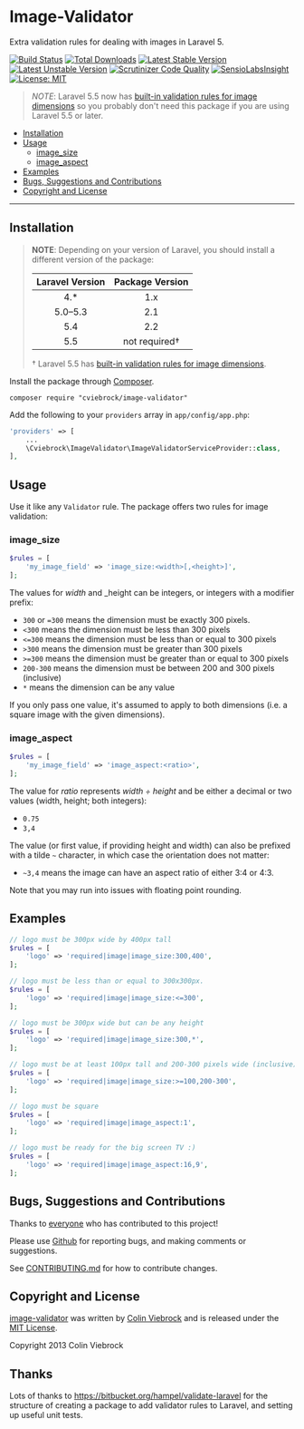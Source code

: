 # Image-Validator

Extra validation rules for dealing with images in Laravel 5.

[![Build Status](https://travis-ci.org/cviebrock/image-validator.svg?branch=master&format=flat)](https://travis-ci.org/cviebrock/image-validator)
[![Total Downloads](https://poser.pugx.org/cviebrock/image-validator/downloads?format=flat)](https://packagist.org/packages/cviebrock/image-validator)
[![Latest Stable Version](https://poser.pugx.org/cviebrock/image-validator/v/stable?format=flat)](https://packagist.org/packages/cviebrock/image-validator)
[![Latest Unstable Version](https://poser.pugx.org/cviebrock/image-validator/v/unstable?format=flat)](https://packagist.org/packages/cviebrock/image-validator)
[![Scrutinizer Code Quality](https://scrutinizer-ci.com/g/cviebrock/image-validator/badges/quality-score.png?format=flat)](https://scrutinizer-ci.com/g/cviebrock/image-validator)
[![SensioLabsInsight](https://insight.sensiolabs.com/projects/bc2c9e90-2edf-4047-9b3c-a5aa15da165b/mini.png)](https://insight.sensiolabs.com/projects/bc2c9e90-2edf-4047-9b3c-a5aa15da165b)
[![License: MIT](https://img.shields.io/badge/License-MIT-brightgreen.svg?style=flat-square)](https://opensource.org/licenses/MIT)

> *NOTE*: Laravel 5.5 now has [built-in validation rules for image dimensions](https://laravel.com/docs/5.5/validation#rule-dimensions)
> so you probably don't need this package if you are using Laravel 5.5 or later.

* [Installation](#installation)
* [Usage](#usage)
  * [image_size](#image_size)
  * [image_aspect](#image_aspect)
* [Examples](#examples)
* [Bugs, Suggestions and Contributions](#bugs-suggestions-and-contributions)
* [Copyright and License](#copyright-and-license)

---

## Installation

> **NOTE**: Depending on your version of Laravel, you should install a different
> version of the package:
> 
> | Laravel Version | Package Version |
> |:---------------:|:---------------:|
> |       4.*       |       1.x       |
> |     5.0–5.3     |       2.1       |
> |       5.4       |       2.2       |
> |       5.5       |  not required†  |
>
> † Laravel 5.5 has [built-in validation rules for image dimensions](https://laravel.com/docs/5.5/validation#rule-dimensions).

Install the package through [Composer](http://getcomposer.org).

```shell
composer require "cviebrock/image-validator"
```

Add the following to your `providers` array in `app/config/app.php`:

```php
'providers' => [
    ...
    \Cviebrock\ImageValidator\ImageValidatorServiceProvider::class,
],
```



## Usage

Use it like any `Validator` rule.  The package offers two rules for image validation:

### image_size

```php
$rules = [
    'my_image_field' => 'image_size:<width>[,<height>]',
];
```

The values for _width_ and _height can be integers, or integers with a modifier prefix:

- `300` or `=300` means the dimension must be exactly 300 pixels.
- `<300` means the dimension must be less than 300 pixels
- `<=300` means the dimension must be less than or equal to 300 pixels
- `>300` means the dimension must be greater than 300 pixels
- `>=300` means the dimension must be greater than or equal to 300 pixels
- `200-300` means the dimension must be between 200 and 300 pixels (inclusive)
- `*` means the dimension can be any value

If you only pass one value, it's assumed to apply to both dimensions 
(i.e. a square image with the given dimensions).

### image_aspect

```php
$rules = [
    'my_image_field' => 'image_aspect:<ratio>',
];
```

The value for _ratio_ represents _width ÷ height_ and be either a decimal or 
two values (width, height; both integers):

- `0.75`
- `3,4`

The value (or first value, if providing height and width) can also be prefixed 
with a tilde `~` character, in which case the orientation does not matter:

- `~3,4` means the image can have an aspect ratio of either 3:4 or 4:3.

Note that you may run into issues with floating point rounding.


## Examples

```php
// logo must be 300px wide by 400px tall
$rules = [
    'logo' => 'required|image|image_size:300,400',
];

// logo must be less than or equal to 300x300px.
$rules = [
    'logo' => 'required|image|image_size:<=300',
];

// logo must be 300px wide but can be any height
$rules = [
    'logo' => 'required|image|image_size:300,*',
];

// logo must be at least 100px tall and 200-300 pixels wide (inclusive)
$rules = [
    'logo' => 'required|image|image_size:>=100,200-300',
];

// logo must be square
$rules = [
    'logo' => 'required|image|image_aspect:1',
];

// logo must be ready for the big screen TV :)
$rules = [
    'logo' => 'required|image|image_aspect:16,9',
];
```



## Bugs, Suggestions and Contributions

Thanks to [everyone](https://github.com/cviebrock/image-validator/graphs/contributors)
who has contributed to this project!

Please use [Github](https://github.com/cviebrock/image-validator) for reporting bugs, 
and making comments or suggestions.
 
See [CONTRIBUTING.md](CONTRIBUTING.md) for how to contribute changes.



## Copyright and License

[image-validator](https://github.com/cviebrock/image-validator)
was written by [Colin Viebrock](http://viebrock.ca) and is released under the 
[MIT License](LICENSE.md).

Copyright 2013 Colin Viebrock



## Thanks

Lots of thanks to https://bitbucket.org/hampel/validate-laravel for the 
structure of creating a package to add validator rules to Laravel, 
and setting up useful unit tests.
